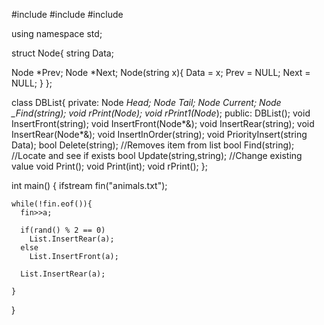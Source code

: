 #include <iostream>
#include <fstream>
#include <string>

using namespace std;

struct Node{
  string Data;

  Node *Prev;
  Node *Next;
  Node(string x){
      Data = x;
      Prev = NULL;
      Next = NULL;
  }
};

class DBList{
  private:
    Node *Head;
    Node *Tail;
    Node *Current;
    Node* _Find(string);
    void rPrint(Node*);
    void rPrint1(Node*);
public:
    DBList(); 
    void InsertFront(string);
    void InsertFront(Node*&);
    void InsertRear(string);
    void InsertRear(Node*&);
    void InsertInOrder(string);
    void PriorityInsert(string Data);
    bool Delete(string);   //Removes item from list
    bool Find(string);     //Locate and see if exists
    bool Update(string,string);   //Change existing value
    void Print();
    void Print(int);
    void rPrint();
};

int main() {
  ifstream fin("animals.txt");
    
    while(!fin.eof()){
      fin>>a;
      
      if(rand() % 2 == 0)
        List.InsertRear(a);
      else
        List.InsertFront(a);
      
      List.InsertRear(a);

    }
}
